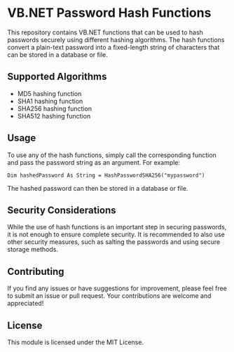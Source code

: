 # VB.NET Password Hash Functions
This repository contains VB.NET functions that can be used to hash passwords securely using different hashing algorithms. The hash functions convert a plain-text password into a fixed-length string of characters that can be stored in a database or file.


## Supported Algorithms
- MD5 hashing function
- SHA1 hashing function
- SHA256 hashing function
- SHA512 hashing function


## Usage
To use any of the hash functions, simply call the corresponding function and pass the password string as an argument. For example:

```vb.net
Dim hashedPassword As String = HashPasswordSHA256("mypassword")
```
The hashed password can then be stored in a database or file.


## Security Considerations
While the use of hash functions is an important step in securing passwords, it is not enough to ensure complete security. It is recommended to also use other security measures, such as salting the passwords and using secure storage methods.


## Contributing
If you find any issues or have suggestions for improvement, please feel free to submit an issue or pull request. Your contributions are welcome and appreciated!


## License
This module is licensed under the MIT License.
